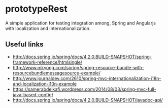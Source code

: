 # prototypeRest

A simple application for testing integration among, Spring and Angularjs with 
localization and internationalization.

## Useful links

- <http://docs.spring.io/spring/docs/4.2.0.BUILD-SNAPSHOT/spring-framework-reference/htmlsingle/>
- <http://www.mkyong.com/spring/spring-resource-bundle-with-resourcebundlemessagesource-example/>
- <http://www.journaldev.com/2610/spring-mvc-internationalization-i18n-and-localization-l10n-example>
- <https://samerabdelkafi.wordpress.com/2014/08/03/spring-mvc-full-java-based-config/>
- <http://docs.spring.io/spring/docs/4.2.0.BUILD-SNAPSHOT/javadoc-api/>